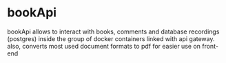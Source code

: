 # bookApi
bookApi allows to interact with books, comments and database recordings (postgres) inside the group of docker containers linked with api gateway.
also, converts most used document formats to pdf for easier use on front-end
